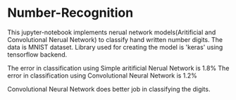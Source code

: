 # Number-Recognition
This jupyter-notebook implements nerual network models(Aritificial and Convolutional Nerual Network) to classify hand written number digits.
The data is MNIST dataset.
Library used for creating the model is 'keras' using tensorflow backend.

The error in classification using Simple aritificial Nerual Network is 1.8%
The error in classification using Convolutional Neural Network is 1.2%

Convolutional Neural Network does better job in classifying the digits.
